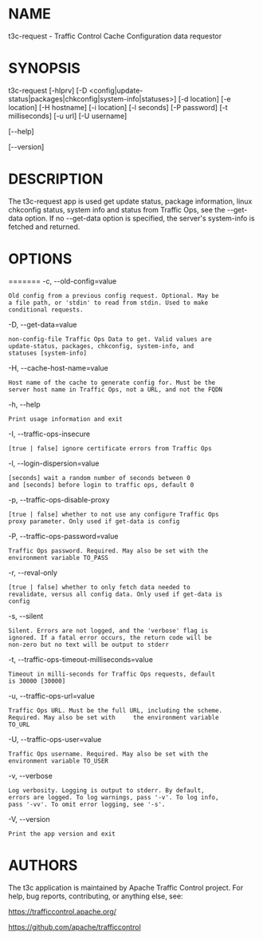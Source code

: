 <!--
    Licensed to the Apache Software Foundation (ASF) under one
    or more contributor license agreements.  See the NOTICE file
    distributed with this work for additional information
    regarding copyright ownership.  The ASF licenses this file
    to you under the Apache License, Version 2.0 (the
    "License"); you may not use this file except in compliance
    with the License.  You may obtain a copy of the License at

      http://www.apache.org/licenses/LICENSE-2.0

    Unless required by applicable law or agreed to in writing,
    software distributed under the License is distributed on an
    "AS IS" BASIS, WITHOUT WARRANTIES OR CONDITIONS OF ANY
    KIND, either express or implied.  See the License for the
    specific language governing permissions and limitations
    under the License.
-->

<!--

  !!!
      This file is both a Github Readme and manpage!
      Please make sure changes appear properly with man,
      and follow man conventions, such as:
      https://www.bell-labs.com/usr/dmr/www/manintro.html

      A primary goal of t3c is to follow POSIX and LSB standards
      and conventions, so it's easy to learn and use by people
      who know Linux and other *nix systems. Providing a proper
      manpage is a big part of that.
  !!!

-->
# NAME

t3c-request - Traffic Control Cache Configuration data requestor

# SYNOPSIS

t3c-request [-hIprv] [-D \<config|update-status|packages|chkconfig|system-info|statuses\>] [-d location] [-e location] [-H hostname] [-i location] [-l seconds] [-P password] [-t milliseconds] [-u url] [-U username]

[\-\-help]

[\-\-version]

# DESCRIPTION

  The t3c-request app is used get update status, package information, linux
  chkconfig status, system info and status from Traffic Ops, see the
  --get-data option.  If no --get-data option is specified, the server's
  system-info is fetched and returned.

# OPTIONS


=======
-c, -\-old-config=value

    Old config from a previous config request. Optional. May be
    a file path, or 'stdin' to read from stdin. Used to make
    conditional requests.

-D, -\-get-data=value

    non-config-file Traffic Ops Data to get. Valid values are
    update-status, packages, chkconfig, system-info, and
    statuses [system-info]

-H, -\-cache-host-name=value

    Host name of the cache to generate config for. Must be the
    server host name in Traffic Ops, not a URL, and not the FQDN

-h, -\-help

    Print usage information and exit

-I, -\-traffic-ops-insecure

    [true | false] ignore certificate errors from Traffic Ops

-l, -\-login-dispersion=value

    [seconds] wait a random number of seconds between 0
    and [seconds] before login to traffic ops, default 0

-p, -\-traffic-ops-disable-proxy

    [true | false] whether to not use any configure Traffic Ops
    proxy parameter. Only used if get-data is config

-P, -\-traffic-ops-password=value

    Traffic Ops password. Required. May also be set with the
    environment variable TO_PASS

-r, -\-reval-only

    [true | false] whether to only fetch data needed to
    revalidate, versus all config data. Only used if get-data is
    config

-s, -\-silent

    Silent. Errors are not logged, and the 'verbose' flag is
    ignored. If a fatal error occurs, the return code will be
    non-zero but no text will be output to stderr

-t, -\-traffic-ops-timeout-milliseconds=value

    Timeout in milli-seconds for Traffic Ops requests, default
    is 30000 [30000]

-u, -\-traffic-ops-url=value

    Traffic Ops URL. Must be the full URL, including the scheme.
    Required. May also be set with     the environment variable
    TO_URL

-U, -\-traffic-ops-user=value

    Traffic Ops username. Required. May also be set with the
    environment variable TO_USER

-v, -\-verbose

    Log verbosity. Logging is output to stderr. By default,
    errors are logged. To log warnings, pass '-v'. To log info,
    pass '-vv'. To omit error logging, see '-s'.

-V, -\-version

    Print the app version and exit

# AUTHORS

The t3c application is maintained by Apache Traffic Control project. For help, bug reports, contributing, or anything else, see:

https://trafficcontrol.apache.org/

https://github.com/apache/trafficcontrol
